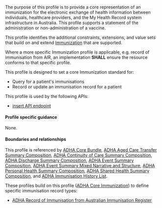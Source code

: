 The purpose of this profile is to provide a core representation of an immunization for the electronic exchange of health information between individuals, healthcare providers, and the My Health Record system infrastructure in Australia. This profile supports a statement of the administration or non-administration of a vaccine.

This profile identifies the additional constraints, extensions, and value sets that build on and extend [Immunization](http://hl7.org/fhir/R4/immunization.html) that are supported. 

Where a more specific Immunization profile is applicable, e.g. record of immunisation from AIR, an implementation **SHALL** ensure the resource conforms to that specific profile.

This profile is designed to set a core Immunization standard for:
* Query for a patient's immunisations
* Record or update an immunisation record for a patient

This profile is used by the following APIs:
* [insert API endpoint](StructureDefinition-TBD-1.html)


#### Profile specific guidance
None.


#### Boundaries and relationships
This profile is referenced by 
[ADHA Core Bundle](StructureDefinition-dh-bundle-core-1.html), 
[ADHA Aged Care Transfer Summary Composition](StructureDefinition-dh-composition-acts-1.html), 
[ADHA Continuity of Care Summary Composition](StructureDefinition-dh-composition-cocs-1.html), 
[ADHA Discharge Summary Composition](StructureDefinition-dh-composition-ds-1.html), 
[ADHA Event Summary Composition](StructureDefinition-dh-composition-es-1.html), 
[ADHA Event Summary Mixed Narrative and Structure](StructureDefinition-dh-composition-es-mix-1.html), 
[ADHA Personal Health Summary Composition](StructureDefinition-dh-composition-phs-1.html),
[ADHA Shared Health Summary Composition](StructureDefinition-dh-composition-shs-1.html), and
[ADHA Immunisation History List](StructureDefinition-dh-list-immunization-1.html).

These profiles build on this profile ([ADHA Core Immunization](StructureDefinition-dh-immunization-core-1.html)) to define specific immunisation record types:
* [ADHA Record of Immunisation from Australian Immunisation Register](StructureDefinition-dh-immunization-air-1.html)
